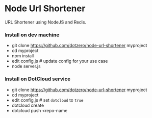 Node Url Shortener
==================

URL Shortener using NodeJS and Redis.

### Install on dev machine

*  git clone https://github.com/dotzero/node-url-shortener myproject
*  cd myproject
*  npm install
*  edit config.js # update config for your use case
*  node server.js

### Install on DotCloud service

*  git clone https://github.com/dotzero/node-url-shortener myproject
*  cd myproject
*  edit config.js # set `dotcloud` to `true`
*  dotcloud create <repo-name>
*  dotcloud push <repo-name
